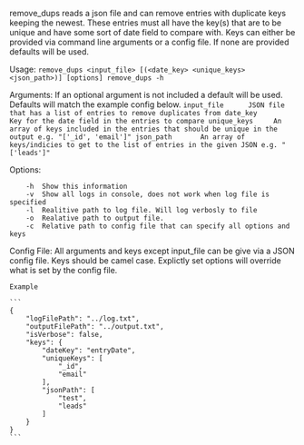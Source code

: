 remove_dups reads a json file and can remove entries with duplicate keys keeping the newest. These entries must all have the key(s) that are to be unique and have some sort of date field to compare with. Keys can either be provided via command line arguments or a config file. If none are provided defaults will be used.

Usage:
    ```
        remove_dups <input_file> [(<date_key> <unique_keys> <json_path>)] [options]
        remove_dups -h
    ```

Arguments:
    If an optional argument is not included a default will be used. Defaults will match the example config below.
    ```
    input_file      JSON file that has a list of entries to remove duplicates from
    date_key        Key for the date field in the entries to compare
    unique_keys     An array of keys included in the entries that should be unique in the output e.g. "['_id', 'email']"
    json_path       An array of keys/indicies to get to the list of entries in the given JSON e.g. "['leads']"
    ```

Options:
```
    -h  Show this information
    -v  Show all logs in console, does not work when log file is specified
    -l  Realitive path to log file. Will log verbosly to file
    -o  Realative path to output file.
    -c  Relative path to config file that can specify all options and keys
```

Config File:
    All arguments and keys except input_file can be give via a JSON config file. Keys should be camel case. Explictly set options will override what is set by the config file. 
    
    Example

    ```
    {
        "logFilePath": "../log.txt",
        "outputFilePath": "../output.txt",
        "isVerbose": false,
        "keys": {
            "dateKey": "entryDate",
            "uniqueKeys": [
                "_id",
                "email"
            ],
            "jsonPath": [
                "test",
                "leads"
            ]
        }
    }
    ```